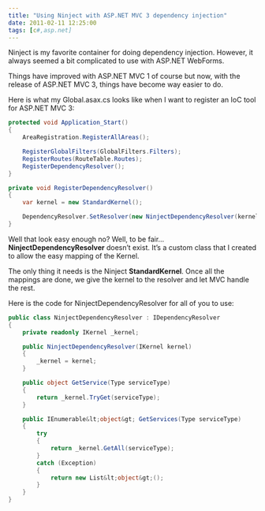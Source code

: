 ```yaml
---
title: "Using Ninject with ASP.NET MVC 3 dependency injection"
date: 2011-02-11 12:25:00
tags: [c#,asp.net]
---
```


Ninject is my favorite container for doing dependency injection. However, it always seemed a bit complicated to use with ASP.NET WebForms.

Things have improved with ASP.NET MVC 1 of course but now, with the release of ASP.NET MVC 3, things have become way easier to do.

Here is what my Global.asax.cs looks like when I want to register an IoC tool for ASP.NET MVC 3:

```cs
protected void Application_Start()
{
    AreaRegistration.RegisterAllAreas();

    RegisterGlobalFilters(GlobalFilters.Filters);
    RegisterRoutes(RouteTable.Routes);
    RegisterDependencyResolver();
}

private void RegisterDependencyResolver()
{
    var kernel = new StandardKernel();

    DependencyResolver.SetResolver(new NinjectDependencyResolver(kernel));
}
```

Well that look easy enough no? Well, to be fair&hellip; **NinjectDependencyResolver** doesn&rsquo;t exist. It&rsquo;s a custom class that I created to allow the easy mapping of the Kernel.

The only thing it needs is the Ninject **StandardKernel**. Once all the mappings are done, we give the kernel to the resolver and let MVC handle the rest.

Here is the code for NinjectDependencyResolver for all of you to use:

```cs
public class NinjectDependencyResolver : IDependencyResolver
{
    private readonly IKernel _kernel;

    public NinjectDependencyResolver(IKernel kernel)
    {
        _kernel = kernel;
    }

    public object GetService(Type serviceType)
    {
        return _kernel.TryGet(serviceType);
    }

    public IEnumerable&lt;object&gt; GetServices(Type serviceType)
    {
        try
        {
            return _kernel.GetAll(serviceType);
        }
        catch (Exception)
        {
            return new List&lt;object&gt;();
        }
    }
}
```